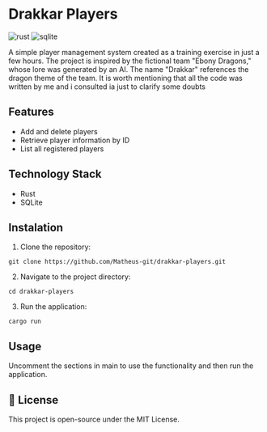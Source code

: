 # Drakkar Players

![rust](https://img.shields.io/badge/Rust-000000?style=for-the-badge&logo=rust&logoColor=white)
![sqlite](https://img.shields.io/badge/SQLite-07405E?style=for-the-badge&logo=sqlite&logoColor=white)

A simple player management system created as a training exercise in just a few hours. The project is inspired by the fictional team "Ebony Dragons," whose lore was generated by an AI. The name "Drakkar" references the dragon theme of the team. It is worth mentioning that all the code was written by me and i consulted ia just to clarify some doubts

## Features

- Add and delete players
- Retrieve player information by ID
- List all registered players

## Technology Stack

- Rust
- SQLite

## Instalation

1. Clone the repository:
```
git clone https://github.com/Matheus-git/drakkar-players.git
```

2. Navigate to the project directory:
```
cd drakkar-players
```

3. Run the application:
```
cargo run
 ```

## Usage

Uncomment the sections in main to use the functionality and then run the application.

## 📝 License

This project is open-source under the MIT License.
